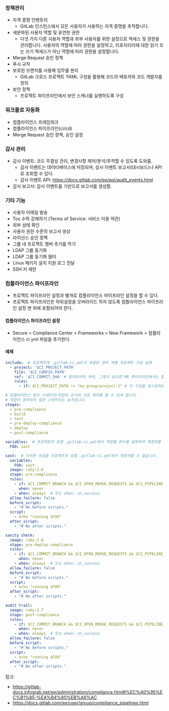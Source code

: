 ### 정책관리
- 자격 증명 인벤토리
    - GitLab 인스턴스에서 모든 사용자가 사용하는 자격 증명을 추적합니다.
- 세분화된 사용자 역할 및 유연한 권한
    - 다섯 가지 다른 사용자 역할과 외부 사용자를 위한 설정으로 액세스 및 권한을 관리합니다. 사용자의 역할에 따라 권한을 설정하고, 리포지터리에 대한 읽기 또는 쓰기 액세스가 아닌 역할에 따라 권한을 설정합니다.
- Merge Request 승인 정책
- 푸시 규칙
- 보호된 브랜치를 사용해 임무를 분리
    - GitLab 크로스 프로젝트 YAML 구성을 활용해 코드의 배포자와 코드 개발자를 정의
- 보안 정책
    - 프로젝트 파이프라인에서 보안 스캐너를 실행하도록 구성
### 워크플로 자동화
- 컴플라이언스 프레임워크
- 컴플라이언스 파이프라인(ci/cd)
- Merge Request 승인 정책, 승인 설정
### 감사 관리
- 감사 이벤트: 코드 무결성 관리, 변경사항 제어/분석/추적할 수 있도록 도와줌.
    - 감사 이벤트는 데이터베이스에 저장되며, 감사 이벤트 보고서(대시보드)나 API로 조회할 수 있다. 
    - 감사 이벤트 API: https://docs.gitlab.com/ee/api/audit_events.html
- 감사 보고서: 감사 이벤트를 기반으로 보고서를 생성함.
### 기타 기능 
- 사용자 이메일 발송
- Tos 수락 강제하기 (Terms of Service: 서비스 이용 약관)
- 외부 상태 확인
- 사용자 권한 수준의 보고서 생성
- 라이선스 승인 정책
- 그룹 내 프로젝트 멤버 추가를 막기
- LDAP 그룹 동기화
- LDAP 그룹 동기화 필터
- Linux 패키지 설치 지원 로그 전달
- SSH 키 제한 

### 컴플라이언스 파이프라인 
- 프로젝트 파이프라인 설정과 별개로 컴플라이언스 파이프라인 설정을 할 수 있다.
- 프로젝트 파이프라인은 하위설정을 오버라이드 하지 않도록 컴플라이언스 파이프라인 설정 맨 위에 포함되어야 한다.
#### 컴플라이언스 파이프라인 설정 
-  Secure > Compliance Center > Frameworks > New Framework > 컴플라이언스 ci yml 파일을 추가한다.
#### 예제
```yml
include:  # 프로젝트에 .gitlab-ci.yml이 포함된 경우 개별 프로젝트 구성 실행
  - project: '$CI_PROJECT_PATH'
    file: '$CI_CONFIG_PATH'
    ref: '$CI_COMMIT_SHA' # 정의되어야 하며, 그렇지 않으면 MR 파이프라인에서는 항상 기본 브랜치를 사용
    rules:
      - if: $CI_PROJECT_PATH != "my-group/project-1" # 이 구성을 호스팅하는 프로젝트가 아닌 다른 프로젝트에서 실행되어야 함.

# 컴플라이언스 팀이 스테이지/작업의 순서와 꼬임 제어를 할 수 있게 합니다.
# 작업이 정의되지 않은 스테이지는 숨겨집니다.
stages:
  - pre-compliance
  - build
  - test
  - pre-deploy-compliance
  - deploy
  - post-compliance

variables:  # 프로젝트의 로컬 .gitlab-ci.yml에서 작업별 변수를 설정하여 재정의할 수 있습니다.
  FOO: sast

sast:  # 이러한 속성을 프로젝트의 로컬 .gitlab-ci.yml에서 재정의할 수 없습니다.
  variables:
    FOO: sast
  image: ruby:2.6
  stage: pre-compliance
  rules:
    - if: $CI_COMMIT_BRANCH && $CI_OPEN_MERGE_REQUESTS && $CI_PIPELINE_SOURCE == "push"
      when: never
    - when: always  # 또는 when: on_success
  allow_failure: false
  before_script:
    - "# No before scripts."
  script:
    - echo "running $FOO"
  after_script:
    - "# No after scripts."

sanity check:
  image: ruby:2.6
  stage: pre-deploy-compliance
  rules:
    - if: $CI_COMMIT_BRANCH && $CI_OPEN_MERGE_REQUESTS && $CI_PIPELINE_SOURCE == "push"
      when: never
    - when: always  # 또는 when: on_success
  allow_failure: false
  before_script:
    - "# No before scripts."
  script:
    - echo "running $FOO"
  after_script:
    - "# No after scripts."

audit trail:
  image: ruby:2.7
  stage: post-compliance
  rules:
    - if: $CI_COMMIT_BRANCH && $CI_OPEN_MERGE_REQUESTS && $CI_PIPELINE_SOURCE == "push"
      when: never
    - when: always  # 또는 when: on_success
  allow_failure: false
  before_script:
    - "# No before scripts."
  script:
    - echo "running $FOO"
  after_script:
    - "# No after scripts."
```

참고: 
- https://gitlab-docs.infograb.net/ee/administration/compliance.html#%EC%A0%95%EC%B1%85-%EA%B4%80%EB%A6%AC
- https://docs.gitlab.com/ee/user/group/compliance_pipelines.html
